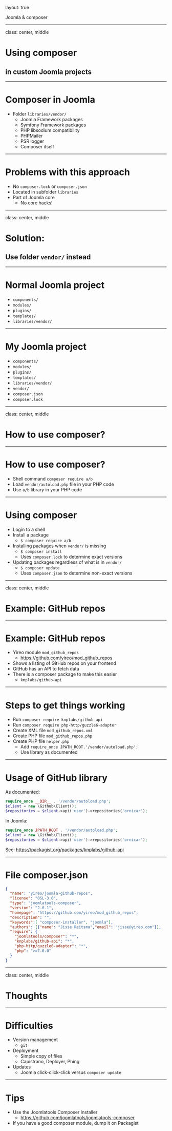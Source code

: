 layout: true
<div class="slide-heading">Joomla & composer</div>

---
class: center, middle
# Using composer
## in custom Joomla projects

---
# Composer in Joomla
- Folder `libraries/vendor/`
    - Joomla Framework packages
    - Symfony Framework packages
    - PHP libsodium compatibility
    - PHPMailer
    - PSR logger
    - Composer itself

---
# Problems with this approach
- No `composer.lock` or `composer.json`
- Located in subfolder `libraries`
- Part of Joomla core
    - No core hacks!

---
class: center, middle
# Solution:
## Use folder `vendor/` instead

---
# Normal Joomla project
- `components/`
- `modules/`
- `plugins/`
- `templates/`
- `libraries/vendor/`

---
# My Joomla project
- `components/`
- `modules/`
- `plugins/`
- `templates/`
- `libraries/vendor/`
- `vendor/`
- `composer.json`
- `composer.lock`


---
class: center, middle
# How to use composer?

---
# How to use composer?
- Shell command `composer require a/b`
- Load `vendor/autoload.php` file in your PHP code
- Use `a/b` library in your PHP code

---
# Using composer
- Login to a shell
- Install a package
    - `$ composer require a/b`
- Installing packages when `vendor/` is missing
    - `$ composer install`
    - Uses `composer.lock` to determine exact versions
- Updating packages regardless of what is in `vendor/`
    - `$ composer update`
    - Uses `composer.json` to determine non-exact versions

---
class: center, middle
# Example: GitHub repos

---
# Example: GitHub repos
- Yireo module `mod_github_repos`
    - https://github.com/yireo/mod_github_repos
- Shows a listing of GitHub repos on your frontend
- GitHub has an API to fetch data
- There is a composer package to make this easier
    - `knplabs/github-api`

---
# Steps to get things working
- Run `composer require knplabs/github-api`
- Run `composer require php-http/guzzle6-adapter`
- Create XML file `mod_github_repos.xml`
- Create PHP file `mod_github_repos.php`
- Create PHP file `helper.php`
    - Add `require_once JPATH_ROOT.'/vendor/autoload.php';`
    - Use library as documented

---
# Usage of GitHub library
As documented:
```php
require_once __DIR__ . '/vendor/autoload.php';
$client = new \Github\Client();
$repositories = $client->api('user')->repositories('ornicar');
```

In Joomla:
```php
require_once JPATH_ROOT . '/vendor/autoload.php';
$client = new \Github\Client();
$repositories = $client->api('user')->repositories('ornicar');
```

See: https://packagist.org/packages/knplabs/github-api

---
# File composer.json
```json
{
  "name": "yireo/joomla-github-repos",
  "license": "OSL-3.0",
  "type": "joomlatools-composer",
  "version": "2.0.1",
  "homepage": "https://github.com/yireo/mod_github_repos",
  "description": "",
  "keywords":[ "composer-installer", "joomla"],
  "authors": [{"name": "Jisse Reitsma","email": "jisse@yireo.com"}],
  "require": {
    "joomlatools/composer": "*",
    "knplabs/github-api": "*",
    "php-http/guzzle6-adapter": "*",
    "php": ">=7.0.0"
  }
}

```

---
class: center, middle
# Thoughts

---
# Difficulties
- Version management
    - `git`
- Deployment
    - Simple copy of files
    - Capistrano, Deployer, Phing
- Updates
    - Joomla click-click-click versus `composer update`

---
# Tips
- Use the Joomlatools Composer Installer
    - https://github.com/joomlatools/joomlatools-composer
- If you have a good composer module, dump it on Packagist
